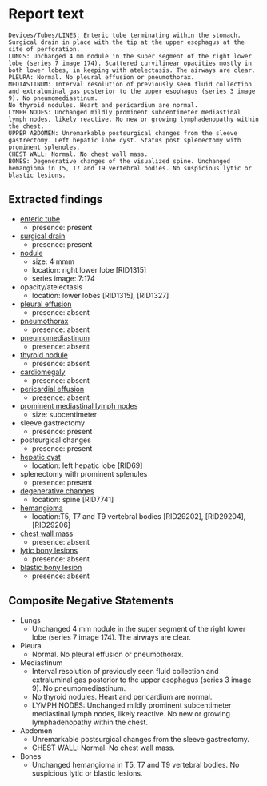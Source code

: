# Report text

```text
Devices/Tubes/LINES: Enteric tube terminating within the stomach. Surgical drain in place with the tip at the upper esophagus at the site of perforation.
LUNGS: Unchanged 4 mm nodule in the super segment of the right lower lobe (series 7 image 174). Scattered curvilinear opacities mostly in both lower lobes, in keeping with atelectasis. The airways are clear.
PLEURA: Normal. No pleural effusion or pneumothorax.
MEDIASTINUM: Interval resolution of previously seen fluid collection and extraluminal gas posterior to the upper esophagus (series 3 image 9). No pneumomediastinum. 
No thyroid nodules. Heart and pericardium are normal.
LYMPH NODES: Unchanged mildly prominent subcentimeter mediastinal lymph nodes, likely reactive. No new or growing lymphadenopathy within the chest.
UPPER ABDOMEN: Unremarkable postsurgical changes from the sleeve gastrectomy. Left hepatic lobe cyst. Status post splenectomy with prominent splenules. 
CHEST WALL: Normal. No chest wall mass.
BONES: Degenerative changes of the visualized spine. Unchanged hemangioma in T5, T7 and T9 vertebral bodies. No suspicious lytic or blastic lesions.
```

## Extracted findings

- [enteric tube](../../definitions/upmedic/EndotrachealTube.cde.md)
  - presence: present
- [surgical drain](../../definitions/hood/percutaneous-drainage-catheter.json)
  - presence: present
- [nodule](../../definitions/hood/pulmonary-nodule.md)
  - size: 4 mmm
  - location: right lower lobe \[RID1315\]
  - series image: 7:174
- opacity/atelectasis
  - location: lower lobes \[RID1315\], \[RID1327\]
- [pleural effusion](../../definitions/hood/pleural-effusion.json)
  - presence: absent
- [pneumothorax](../../definitions/hood/pneumothorax.json)
  - presence: absent
- [pneumomediastinum](../../definitions/hood/pneumomediastinum.json)
  - presence: absent
- [thyroid nodule](../../definitions/hood/thyroid-nodule.md)
  - presence: absent
- [cardiomegaly](../../definitions/upmedic/Cardiomegaly.cde.md)
  - presence: absent
- [pericardial effusion](../../definitions/hood/pericardial-effusion.json)
  - presence: absent
- [prominent mediastinal lymph nodes](../../definitions/hood/mediastinal-lymph-nodes.json)
  - size: subcentimeter
- sleeve gastrectomy
  - presence: present
- postsurgical changes
  - presence: present
- [hepatic cyst](../../definitions/hood/hepatic-cyst.json)
  - location: left hepatic lobe \[RID69\]
- splenectomy with prominent splenules
  - presence: present
- [degenerative changes](../../definitions/nuance/thoracic_spine_degenerative_changes.json)
  - location: spine \[RID7741\]
- [hemangioma](../../definitions/nuance/thoracic_spine_hemangioma.json)
  - location:T5, T7 and T9 vertebral bodies \[RID29202\], \[RID29204\], \[RID29206\]
- [chest wall mass](../../definitions/nuance/chest_wall_mass.json)
  - presence: absent
- [lytic bony lesions](../../definitions/hood/lytic-lesion.md)
  - presence: absent
- [blastic bony lesion](../../definitions/hood/sclerotic-lesion.md)
  - presence: absent

## Composite Negative Statements

- Lungs
  - Unchanged 4 mm nodule in the super segment of the right lower lobe (series 7 image 174). The airways are clear.
- Pleura
  - Normal. No pleural effusion or pneumothorax.
- Mediastinum
  - Interval resolution of previously seen fluid collection and extraluminal gas posterior to the upper esophagus (series 3 image 9). No pneumomediastinum.
  - No thyroid nodules. Heart and pericardium are normal.
  - LYMPH NODES: Unchanged mildly prominent subcentimeter mediastinal lymph nodes, likely reactive. No new or growing lymphadenopathy within the chest.
- Abdomen
  - Unremarkable postsurgical changes from the sleeve gastrectomy.
  - CHEST WALL: Normal. No chest wall mass.
- Bones
  - Unchanged hemangioma in T5, T7 and T9 vertebral bodies. No suspicious lytic or blastic lesions.
